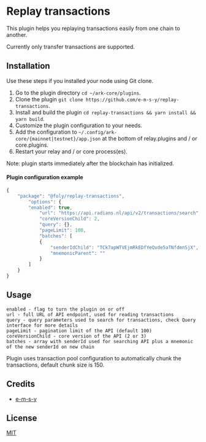# Replay transactions
This plugin helps you replaying transactions easily from one chain to another.

Currently only transfer transactions are supported.

## Installation
Use these steps if you installed your node using Git clone.

1. Go to the plugin directory `cd ~/ark-core/plugins`.
2. Clone the plugin `git clone https://github.com/e-m-s-y/replay-transactions`.
3. Install and build the plugin `cd replay-transactions && yarn install && yarn build`.
4. Customize the plugin configuration to your needs.
5. Add the configuration to `~/.config/ark-core/{mainnet|testnet}/app.json` at the bottom of relay.plugins and / or core.plugins.
6. Restart your relay and / or core process(es).

Note: plugin starts immediately after the blockchain has initialized.

#### Plugin configuration example
```js
{
    "package": "@foly/replay-transactions",
        "options": {
        "enabled": true,
            "url": "https://api.radians.nl/api/v2/transactions/search",
            "coreVersionChild": 2,
            "query": {},
            "pageLimit": 100,
            "batches": [
            {
                "senderIdChild": "TCk7apWTVEjmRkEDfYeQvde5aTNfdmnSjX",
                "mnemonicParent": ""
            }
        ]
    }
}
```

## Usage

```
enabled - flag to turn the plugin on or off
url - full URL of API endpoint, used for reading transactions
query - query parameters used to search for transactions, check Query interface for more details
pageLimit - pagination limit of the API (default 100)
coreVersionChild - core version of the API (2 or 3)
batches - array with senderId used for searching API plus a mnemonic of the new senderId on new chain
```

Plugin uses transaction pool configuration to automatically chunk the transactions, default chunk size is 150.

## Credits

- [e-m-s-y](https://github.com/e-m-s-y)

## License

[MIT](LICENSE.md)
